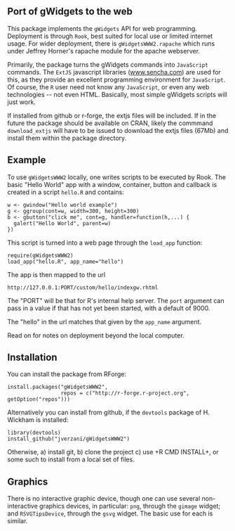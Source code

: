Port of gWidgets to the web
---------------------------

This package implements the `gWidgets` API for web
programming. Deployment is through `Rook`, best suited for local use
or limited internet usage. For wider deployment, there is
`gWidgetsWWW2.rapache` which runs under Jeffrey Horner's rapache
module for the apache webserver.

 Primarily, the package turns the gWidgets commands into
`JavaScript` commands. The `ExtJS` javascript libraries (www.sencha.com)
are used for this, as they provide an excellent programming
environment for `JavaScript`. Of course, the `R` user need not know any
`JavaScript`, or even any web technologies -- not even HTML. Basically,
most simple gWidgets scripts will just work.

If installed from github or r-forge, the extjs files will be included. If
in the future the package should be available on CRAN, likely the commmand
`download_extjs` will have to be issued to download the extjs files (67Mb) and
install them within the package directory.


Example
-------

To use `gWidgetsWWW2` locally, one writes scripts to be executed by Rook.
The basic "Hello World" app with a window, container, button and
callback is created in a script `hello.R` and contains:


```{r}
w <- gwindow("Hello world example")
g <- ggroup(cont=w, width=300, height=300)
b <- gbutton("click me", cont=g, handler=function(h,...) {
  galert("Hello World", parent=w)
})
```
    
This script is turned into a web page through the `load_app` function:
    
```{r}
require(gWidgetsWWW2)
load_app("hello.R", app_name="hello")
```    

The app is then mapped to the url

`http://127.0.0.1:PORT/custom/hello/indexgw.rhtml`

The "PORT" will be that for R's internal help server. The `port`
argument can pass in a value if that has not yet been started, with a
default of 9000.

The "hello" in the url matches that given by the `app_name` argument. 

Read on for notes on deployment beyond the local computer.


Installation
------------

You can install the package from RForge:

```{r}
install.packages("gWidgetsWWW2", 
                 repos = c("http://r-forge.r-project.org", getOption("repos")))
```    

Alternatively you can install from github, if the `devtools` package of H. Wickham is installed:

```{r}
library(devtools)
install_github("jverzani/gWidgetsWWW2")
```    

Otherwise, a) install git, b) clone the project c) use +R CMD
INSTALL+, or some such to install from a local set of files.


Graphics
--------

There is no interactive graphic device, though one can use several
non-interactive graphics devices, in particular: `png`, through the `gimage` widget; and `RSVGTipsDevice`,
through the `gsvg` widget. The basic use for each is similar.
